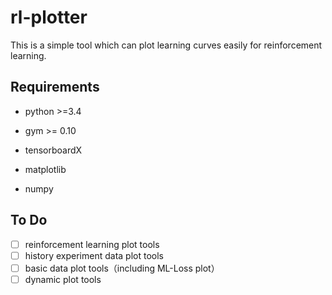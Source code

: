 # rl-plotter

 This is a simple tool which can plot learning curves easily for reinforcement learning.

## Requirements

- python >=3.4 

- gym >= 0.10

- tensorboardX

- matplotlib

- numpy

## To Do

- [ ] reinforcement learning plot tools
- [ ] history experiment data plot tools
- [ ] basic data plot tools（including ML-Loss plot）
- [ ] dynamic plot tools